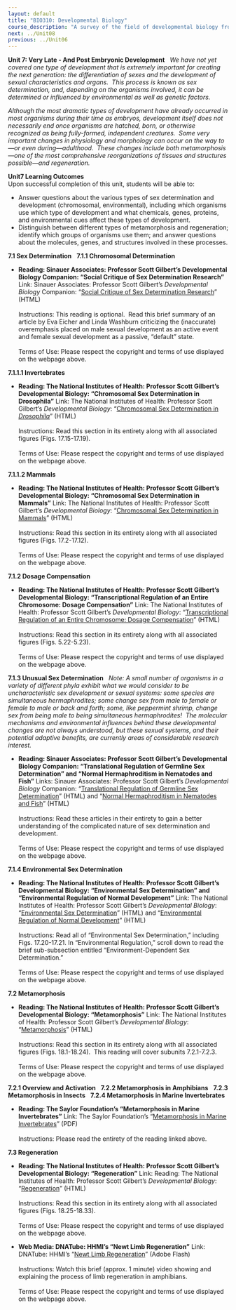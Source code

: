 ```yaml
---
layout: default
title: "BIO310: Developmental Biology"
course_description: "A survey of the field of developmental biology from its origins to the present day, from seminal historical experiments to modern techniques and the mechanisms of development. Follows a variety of organisms from their start at fertilization through the stages of their development and on to entire organismal and post-embryonic development, as well as the molecular and genetic regulations involved in these processes."
next: ../Unit08
previous: ../Unit06
---
```

**Unit 7: Very Late - And Post Embryonic Development** <span
id="7"></span> 
*We have not yet covered one type of development that is extremely
important for creating the next generation: the differentiation of sexes
and the development of sexual characteristics and organs.  This process
is known as sex determination, and, depending on the organisms involved,
it can be determined or influenced by environmental as well as genetic
factors.*  
  
 *Although the most dramatic types of development have already occurred
in most organisms during their time as embryos, development itself does
not necessarily end once organisms are hatched, born, or otherwise
recognized as being fully-formed, independent creatures.  Some very
important changes in physiology and morphology can occur on the way
to—or even during—adulthood.  These changes include both
metamorphosis—one of the most comprehensive reorganizations of tissues
and structures possible—and regeneration.*

**Unit7 Learning Outcomes**  
Upon successful completion of this unit, students will be able to:

-   Answer questions about the various types of sex determination and
    development (chromosomal, environmental), including which organisms
    use which type of development and what chemicals, genes, proteins,
    and environmental cues affect these types of development.
-   Distinguish between different types of metamorphosis and
    regeneration; identify which groups of organisms use them; and
    answer questions about the molecules, genes, and structures involved
    in these processes.

**7.1 Sex Determination** <span id="7.1"></span> 
**7.1.1 Chromosomal Determination** <span id="7.1.1"></span> 
-   **Reading: Sinauer Associates: Professor Scott Gilbert’s
    Developmental Biology Companion: “Social Critique of Sex
    Determination Research”**
    Link: Sinauer Associates: Professor Scott Gilbert’s *Developmental
    Biology* Companion: “[Social Critique of Sex Determination
    Research](http://9e.devbio.com/article.php?ch=14&id=163)” (HTML)  
        
     Instructions: This reading is optional.  Read this brief summary of
    an article by Eva Eicher and Linda Washburn criticizing the
    (inaccurate) overemphasis placed on male sexual development as an
    active event and female sexual development as a passive, “default”
    state.  
        
     Terms of Use: Please respect the copyright and terms of use
    displayed on the webpage above.

**7.1.1.1 Invertebrates** <span id="7.1.1.1"></span> 
-   **Reading: The National Institutes of Health: Professor Scott
    Gilbert’s Developmental Biology: “Chromosomal Sex Determination in
    Drosophila”**
    Link: The National Institutes of Health: Professor Scott Gilbert’s
    *Developmental Biology*: “[Chromosomal Sex Determination in
    *Drosophila*](http://www.ncbi.nlm.nih.gov/bookshelf/br.fcgi?book=dbio&part=A4137)”
    (HTML)  
        
     Instructions: Read this section in its entirety along with all
    associated figures (Figs. 17.15-17.19).  
        
     Terms of Use: Please respect the copyright and terms of use
    displayed on the webpage above.

**7.1.1.2 Mammals** <span id="7.1.1.2"></span> 
-   **Reading: The National Institutes of Health: Professor Scott
    Gilbert’s Developmental Biology: “Chromosomal Sex Determination in
    Mammals”**
    Link: The National Institutes of Health: Professor Scott Gilbert’s
    *Developmental Biology*: “[Chromosomal Sex Determination in
    Mammals](http://www.ncbi.nlm.nih.gov/bookshelf/br.fcgi?book=dbio&part=A4106)”
    (HTML)  
        
     Instructions: Read this section in its entirety along with all
    associated figures (Figs. 17.2-17.12).  
        
     Terms of Use: Please respect the copyright and terms of use
    displayed on the webpage above.

**7.1.2 Dosage Compensation** <span id="7.1.2"></span> 
-   **Reading: The National Institutes of Health: Professor Scott
    Gilbert’s Developmental Biology: “Transcriptional Regulation of an
    Entire Chromosome: Dosage Compensation”**
    Link: The National Institutes of Health: Professor Scott Gilbert’s
    *Developmental Biology*: “[Transcriptional Regulation of an Entire
    Chromosome: Dosage
    Compensation](http://www.ncbi.nlm.nih.gov/bookshelf/br.fcgi?book=dbio&part=A795)”
    (HTML)  
        
     Instructions: Read this section in its entirety along with all
    associated figures (Figs. 5.22-5.23).  
        
     Terms of Use: Please respect the copyright and terms of use
    displayed on the webpage above.

**7.1.3 Unusual Sex Determination** <span id="7.1.3"></span> 
*Note: A small number of organisms in a variety of different phyla
exhibit what we would consider to be uncharacteristic sex development or
sexual systems: some species are simultaneous hermaphrodites; some
change sex from male to female or female to male or back and forth;
some, like peppermint shrimp, change sex from being male to being
simultaneous hermaphrodites!  The molecular mechanisms and environmental
influences behind these developmental changes are not always understood,
but these sexual systems, and their potential adaptive benefits, are
currently areas of considerable research interest.*

-   **Reading: Sinauer Associates: Professor Scott Gilbert’s
    Developmental Biology Companion: “Translational Regulation of
    Germline Sex Determination” and “Normal Hermaphroditism in Nematodes
    and Fish”**
    Links: Sinauer Associates: Professor Scott Gilbert’s *Developmental
    Biology* Companion: “[Translational Regulation of Germline Sex
    Determination](http://9e.devbio.com/article.php?ch=16&id=190)”
    (HTML) and “[Normal Hermaphroditism in Nematodes and
    Fish](http://9e.devbio.com/article.php?ch=14&id=267)” (HTML)  
        
     Instructions: Read these articles in their entirety to gain a
    better understanding of the complicated nature of sex determination
    and development.  
        
     Terms of Use: Please respect the copyright and terms of use
    displayed on the webpage above.

**7.1.4 Environmental Sex Determination** <span id="7.1.4"></span> 
-   **Reading: The National Institutes of Health: Professor Scott
    Gilbert’s Developmental Biology: “Environmental Sex Determination”
    and “Environmental Regulation of Normal Development”**
    Link: The National Institutes of Health: Professor Scott Gilbert’s
    *Developmental Biology*: “[Environmental Sex
    Determination](http://www.ncbi.nlm.nih.gov/bookshelf/br.fcgi?book=dbio&part=A4150)”
    (HTML) and “[Environmental Regulation of Normal
    Development](http://www.ncbi.nlm.nih.gov/bookshelf/br.fcgi?book=dbio&part=A5122#A5137)”
    (HTML)  
        
     Instructions: Read all of “Environmental Sex Determination,”
    including Figs. 17.20-17.21. In “Environmental Regulation,” scroll
    down to read the brief sub-subsection entitled
    “Environment-Dependent Sex Determination.”  
        
     Terms of Use: Please respect the copyright and terms of use
    displayed on the webpage above.

**7.2 Metamorphosis** <span id="7.2"></span> 
-   **Reading: The National Institutes of Health: Professor Scott
    Gilbert’s Developmental Biology: “Metamorphosis”**
    Link: The National Institutes of Health: Professor Scott Gilbert’s
    *Developmental Biology*:
    “[Metamorphosis](http://www.ncbi.nlm.nih.gov/bookshelf/br.fcgi?book=dbio&part=A4302)”
    (HTML)  
        
     Instructions: Read this section in its entirety along with all
    associated figures (Figs. 18.1-18.24).  This reading will cover
    subunits 7.2.1-7.2.3.  
        
     Terms of Use: Please respect the copyright and terms of use
    displayed on the webpage above.

**7.2.1 Overview and Activation** <span id="7.2.1"></span> 
**7.2.2 Metamorphosis in Amphibians** <span id="7.2.2"></span> 
**7.2.3 Metamorphosis in Insects** <span id="7.2.3"></span> 
**7.2.4 Metamorphosis in Marine Invertebrates** <span
id="7.2.4"></span> 
-   **Reading: The Saylor Foundation’s “Metamorphosis in Marine
    Invertebrates”**
    Link: The Saylor Foundation’s “[Metamorphosis in Marine
    Invertebrates](https://resources.saylor.org/wwwresources/archived/site/wp-content/uploads/2011/05/BIO310-Metamorphosis-in-Marine-Invertebrates.pdf)”
    (PDF)  
                              
     Instructions: Please read the entirety of the reading linked above.

**7.3 Regeneration** <span id="7.3"></span> 
-   **Reading: The National Institutes of Health: Professor Scott
    Gilbert’s Developmental Biology: “Regeneration”**
    Link: Reading: The National Institutes of Health: Professor Scott
    Gilbert’s *Developmental Biology*:
    “[Regeneration](http://www.ncbi.nlm.nih.gov/bookshelf/br.fcgi?book=dbio&part=A4360)”
    (HTML)  
        
     Instructions: Read this section in its entirety along with all
    associated figures (Figs. 18.25-18.33).  
        
     Terms of Use: Please respect the copyright and terms of use
    displayed on the webpage above.

-   **Web Media: DNATube: HHMI’s “Newt Limb Regeneration”**
    Link: DNATube: HHMI’s “[Newt Limb
    Regeneration](http://www.dnatube.com/video/504/Newt-Limb-Regeneration)”
    (Adobe Flash)  
        
     Instructions: Watch this brief (approx. 1 minute) video showing and
    explaining the process of limb regeneration in amphibians.  
        
     Terms of Use: Please respect the copyright and terms of use
    displayed on the webpage above.


